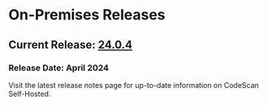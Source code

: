 # On-Premises Releases

## Current Release: [24.0.4](release-notes-24.0.4.md)

### Release Date: April 2024

Visit the latest release notes page for up-to-date information on CodeScan Self-Hosted.
